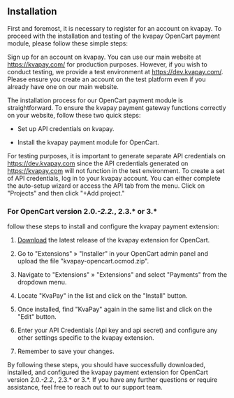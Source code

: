 ## Installation
First and foremost, it is necessary to register for an account on kvapay. To proceed with the installation and testing of the kvapay OpenCart payment module, please follow these simple steps:

Sign up for an account on kvapay. You can use our main website at https://kvapay.com/ for production purposes. However, if you wish to conduct testing, we provide a test environment at https://dev.kvapay.com/. Please ensure you create an account on the test platform even if you already have one on our main website.

The installation process for our OpenCart payment module is straightforward. To ensure the kvapay payment gateway functions correctly on your website, follow these two quick steps:

* Set up API credentials on kvapay.

* Install the kvapay payment module for OpenCart.

For testing purposes, it is important to generate separate API credentials on https://dev.kvapay.com since the API credentials generated on https://kvapay.com will not function in the test environment. To create a set of API credentials, log in to your kvapay account. You can either complete the auto-setup wizard or access the API tab from the menu. Click on "Projects" and then click "+Add project."

### For OpenCart version 2.0.*-2.2.*, 2.3.* or 3.*
follow these steps to install and configure the kvapay payment extension:

1. <a href="https://github.com/kvapay/opencart-plugin/releases">Download</a> the latest release of the kvapay extension for OpenCart.

2. Go to "Extensions" » "Installer" in your OpenCart admin panel and upload the file "kvapay-opencart.ocmod.zip".

3. Navigate to "Extensions" » "Extensions" and select "Payments" from the dropdown menu.

4. Locate "KvaPay" in the list and click on the "Install" button.

5. Once installed, find "KvaPay" again in the same list and click on the "Edit" button.

6. Enter your API Credentials (Api key and api secret) and configure any other settings specific to the kvapay extension.

7. Remember to save your changes.

By following these steps, you should have successfully downloaded, installed, and configured the kvapay payment extension for OpenCart version 2.0.*-2.2.*, 2.3.* or 3.*. If you have any further questions or require assistance, feel free to reach out to our support team.
